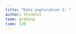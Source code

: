 ```yaml
---
title: "Data exploration 2: "
author: Thinkful
team: grading
time: 120
---
```


<jupyter notebook-name="model_prep_data_exploration_2" course-code="DSBC" />
